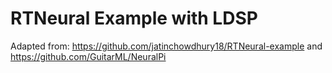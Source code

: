 # RTNeural Example with LDSP

Adapted from: https://github.com/jatinchowdhury18/RTNeural-example and https://github.com/GuitarML/NeuralPi

